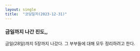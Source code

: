 ```yaml
---
layout: single
title:  "코딩일지(2023-12-31)"
---
```




### 금일까지 나간 진도,,

금일(28일)까지 5장까지 나갔다. 그 부부들에 대해 모두 정리하려고 한다.



